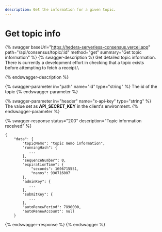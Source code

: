 ```yaml
---
description: Get the information for a given topic.
---
```


# Get topic info

{% swagger baseUrl="https://hedera-serverless-consensus.vercel.app" path="/api/consensus/topic/:id" method="get" summary="Get topic information" %}
{% swagger-description %}
Get detailed topic information.  There is currently a development effort in checking that a topic exists before attempting to fetch a receipt.\

{% endswagger-description %}

{% swagger-parameter in="path" name="id" type="string" %}
The id of the topic
{% endswagger-parameter %}

{% swagger-parameter in="header" name="x-api-key" type="string" %}
The value set as **API\_SECRET\_KEY** in the client's environment.
{% endswagger-parameter %}

{% swagger-response status="200" description="Topic information received" %}
```
{
    "data": {
        "topicMemo": "topic memo information",
        "runningHash": {
           ...
        },
        "sequenceNumber": 0,
        "expirationTime": {
            "seconds": 1606715551,
            "nanos": 990716007
        },
        "adminKey": {
           ...
        },
        "submitKey": {
           ...
        },
        "autoRenewPeriod": 7890000,
        "autoRenewAccount": null
    }

```
{% endswagger-response %}
{% endswagger %}
